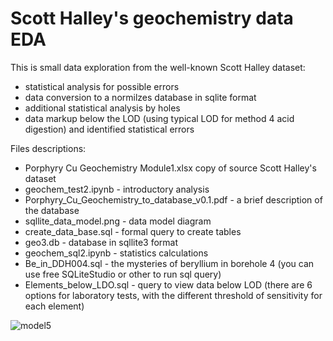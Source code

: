 <h1>Scott Halley's geochemistry data EDA</h1>

This is small data exploration from the well-known Scott Halley dataset:
<ul>
<li>statistical analysis for possible errors</li>
<li>data conversion to a normilzes database in sqlite format</li>
<li>additional statistical analysis by holes</li>
<li>data markup below the LOD (using typical LOD for method 4 acid digestion) and identified statistical errors</li>
</ul>

Files descriptions:
<ul>
<li> Porphyry Cu Geochemistry Module1.xlsx  copy of source Scott Halley's dataset</li>
<li> geochem_test2.ipynb - introductory analysis</li>
<li> Porphyry_Cu_Geochemistry_to_database_v0.1.pdf - a brief description of the database</li>
<li> sqllite_data_model.png - data model diagram</li>
<li> create_data_base.sql - formal query to create tables </li>
<li> geo3.db - database in sqllite3 format</li>
<li> geochem_sql2.ipynb - statistics calculations</li>
<li> Be_in_DDH004.sql - the mysteries of beryllium in borehole 4  (you can use free SQLiteStudio or other to run sql query)</li>
<li> Elements_below_LDO.sql - query to view data below LOD (there are 6 options for laboratory tests, with the different threshold of sensitivity for each element)</li>
</ul>

![model5](https://user-images.githubusercontent.com/1739498/174016031-3cd7b91b-ea4e-41cc-b37d-c6952880c403.png)
